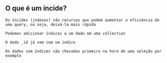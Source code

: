 ## O que é um íncide?

```
Os íncides (jndexes) são recursos que podem aumentar a eficiência de uma query, ou seja, deixá-la mais rápida
```

```
Podemos adicionar índices a um dado em uma collection
```

```
O dado _id já vem com um índice
```

```
Os dados com índices são checados primeiro na hora de uma seleção por exemplo
```
